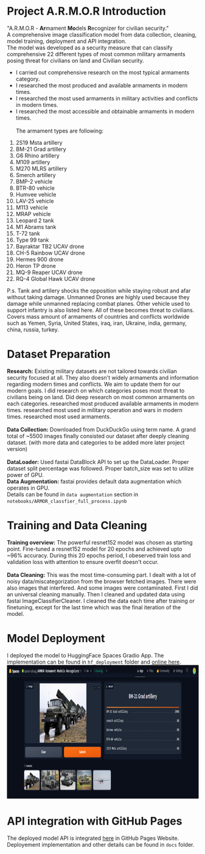 
# Project A.R.M.O.R Introduction
"A.R.M.O.R - <strong>Ar</strong>mament <strong>Mo</strong>dels <strong>R</strong>ecognizer for civilian security."
<br>
A comprehensive image classification model from data collection, cleaning, model training, deployment and API integration. <br/>
The model was developed as a security measure that can classify comprehensive 22 different types of most common military armaments posing threat for civilians on land and Civilian security. <br/>
* I carried out comprehensive research on the most typical armaments category.  <br/>
* I researched the most produced and available armaments in modern times. <br/>
* I researched the most used armaments in military activities and conflicts in modern times. <br/>
* I researched the most accessible and obtainable armaments in modern times.  <br/> <br/>
The armament types are following: <br/>
1.  2S19 Msta artillery
2.  BM-21 Grad artillery
3.  G6 Rhino artillery
4.  M109 artillery
5.  M270 MLRS artillery
6.  Smerch artillery
7.  BMP-2 vehicle
8.  BTR-80 vehicle
9.  Humvee vehicle
10. LAV-25 vehicle
11. M113 vehicle
12. MRAP vehicle
13. Leopard 2 tank
14. M1 Abrams tank
15. T-72 tank
16. Type 99 tank
17. Bayraktar TB2 UCAV drone
18. CH-5 Rainbow UCAV drone
19. Hermes 900 drone
20. Heron TP drone
21. MQ-9 Reaper UCAV drone
22. RQ-4 Global Hawk UCAV drone

P.s. Tank and artilery shocks the opposition while staying robust and afar without taking damage. Unmanned Drones are highly used because they damage while unmanned replacing combat planes. Other vehicle used to support infantry is also listed here. All of these becomes threat to civilians. Covers mass amount of armaments of  countries and conflicts worldwide such as Yemen, Syria, United States, iraq, iran, Ukraine, india, germany, china, russia, turkey.   </br>

# Dataset Preparation
**Research:** Existing military datasets are not tailored towards civilian security focused at all. They also doesn't widely armaments and information regarding modern times and conflicts.  We aim to update them for our modern goals. I did research on which categories poses most threat to civilians being on land. Did deep research on most common armaments on each categories. researched most produced available armaments in modern times. researched most used in military operation and wars in modern times. researched most used armaments. <br/><br/>
**Data Collection:** Downloaded from DuckDuckGo using term name. A grand total of ~5500 images finally consisted our dataset after deeply cleaning dataset. (with more data and categories to be added more later project version) <br/><br/>
**DataLoader:** Used fastai DataBlock API to set up the DataLoader. Proper dataset split percentage was followed. Proper batch_size was set to utilize power of GPU. <br/>
**Data Augmentation:** fastai provides default data augmentation which operates in GPU. <br/>
Details can be found in `data augmentation` section in `notebooks/ARMOR_classfier_full_process.ipynb`

# Training and Data Cleaning
**Training overview:** The powerful resnet152 model was chosen as starting point. Fine-tuned a resnet152 model for 20 epochs and achieved upto ~96% accuracy. During this 20 epochs period, I obeserved train loss and validation loss with attention to ensure overfit doesn't occur. <br/> <br/>
**Data Cleaning:** This was the most time-consuming part. I dealt with a lot of noisy data/miscategorization from the browser fetched images. There were also images that interfered. And some images were contaminated. First I did an universal cleaning manually. Then I cleaned and updated data using fastai ImageClassifierCleaner. I cleaned the data each time after training or finetuning, except for the last time which was the final iteration of the model. <br/>

# Model Deployment
I deployed the model to HuggingFace Spaces Gradio App. The implementation can be found in `hf_deployment` folder and [online here](https://huggingface.co/spaces/tanvir-ishraq/ARMOR-Armament-Models-Recognizer). <br/>
<img src = "hf_deployment/ARMOR_gradio_app.png" width="780" height="350">

# API integration with GitHub Pages
The deployed model API is integrated [here](https://tanvir-ishraq.github.io/A.R.M.O.R-Armament-Models-Recognizer/) in GitHub Pages Website. Deployement implementation and other details can be found in `docs` folder.
